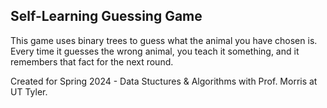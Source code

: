 ## Self-Learning Guessing Game

This game uses binary trees to guess what the animal you have chosen is.
Every time it guesses the wrong animal, you teach it something, and it
remembers that fact for the next round.

Created for Spring 2024 - Data Stuctures & Algorithms with Prof. Morris at UT Tyler.
